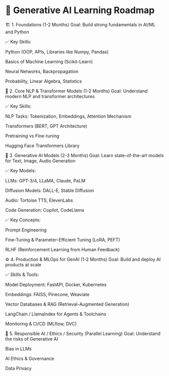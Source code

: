 # 🚀 Generative AI Learning Roadmap

🏗️ 1. Foundations (1-2 Months)
Goal: Build strong fundamentals in AI/ML and Python

✅ Key Skills:

Python (OOP, APIs, Libraries like Numpy, Pandas)

Basics of Machine Learning (Scikit-Learn)

Neural Networks, Backpropagation

Probability, Linear Algebra, Statistics

🔎 2. Core NLP & Transformer Models (1-2 Months)
Goal: Understand modern NLP and transformer architectures

✅ Key Skills:

NLP Tasks: Tokenization, Embeddings, Attention Mechanism

Transformers (BERT, GPT Architecture)

Pretraining vs Fine-tuning

Hugging Face Transformers Library

🎨 3. Generative AI Models (2-3 Months)
Goal: Learn state-of-the-art models for Text, Image, Audio Generation

✅ Key Models:

LLMs: GPT-3/4, LLaMA, Claude, PaLM

Diffusion Models: DALL-E, Stable Diffusion

Audio: Tortoise TTS, ElevenLabs

Code Generation: Copilot, CodeLlama

✅ Key Concepts:

Prompt Engineering

Fine-Tuning & Parameter-Efficient Tuning (LoRA, PEFT)

RLHF (Reinforcement Learning from Human Feedback)

⚙️ 4. Production & MLOps for GenAI (1-2 Months)
Goal: Build and deploy AI products at scale

✅ Skills & Tools:

Model Deployment: FastAPI, Docker, Kubernetes

Embeddings: FAISS, Pinecone, Weaviate

Vector Databases & RAG (Retrieval-Augmented Generation)

LangChain / LlamaIndex for Agents & Toolchains

Monitoring & CI/CD (MLflow, DVC)

🌟 5. Responsible AI / Ethics / Security (Parallel Learning)
Goal: Understand the risks of Generative AI

Bias in LLMs

AI Ethics & Governance

Data Privacy
